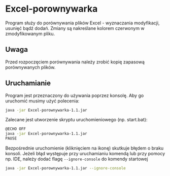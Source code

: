 # Excel-porownywarka
Program służy do porównywania plików Excel - wyznaczania modyfikacji, usunięć bądź dodań. Zmiany są nakreślane kolorem czerwonym w zmodyfikowanym pliku.

## Uwaga 
Przed rozpoczęciem porównywania należy zrobić kopię zapasową porównywanych plików.

## Uruchamianie
Program jest przeznaczony do używania poprzez konsolę. Aby go uruchomić musimy użyć polecenia:

```bash
java -jar Excel-porownywarka-1.1.jar
```

Zalecane jest utworzenie skryptu uruchomieniowego (np. start.bat):
```bash
@ECHO OFF
java -jar Excel-porownywarka-1.1.jar
PAUSE
```


Bezpośrednie uruchomienie (kliknięciem na ikonę) skutkuje błędem o braku konsoli. Jeżeli błąd występuje przy uruchamianiu komendą lub przy pomocy np. IDE, należy dodać flagę `--ignore-console` do komendy startowej
```bash
java -jar Excel-porownywarka-1.1.jar --ignore-console
```
